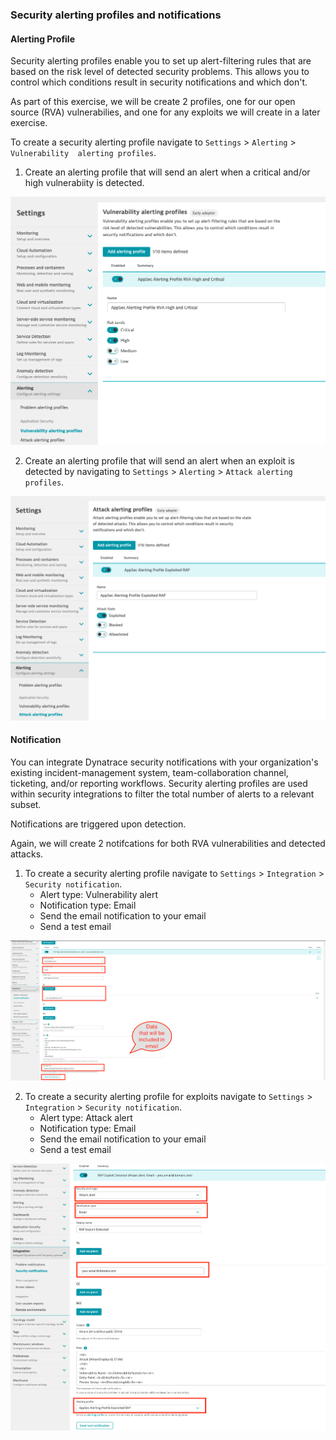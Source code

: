 ### Security alerting profiles and notifications

#### Alerting Profile

Security alerting profiles enable you to set up alert-filtering rules that are based on the risk level of detected security problems. This allows you to control which conditions result in security notifications and which don't.

As part of this exercise, we will be create 2 profiles, one for our open source (RVA) vulnerabilies, and one for any exploits we will create in a later exercise.

To create a security alerting profile navigate to `Settings` > `Alerting` > `Vulnerability  alerting profiles`. 

1. Create an alerting profile that will send an alert when a critical and/or high vulnerabiity is detected.

![Alerting Profile](../../assets/images/05-security-alerting-profile1.png)

2. Create an alerting profile that will send an alert when an exploit is detected by navigating to `Settings` > `Alerting` > `Attack alerting profiles`.

![Alerting Profile](../../assets/images/05-security-alerting-profile2.png)

#### Notification

You can integrate Dynatrace security notifications with your organization's existing incident-management system, team-collaboration channel, ticketing, and/or reporting workflows. Security alerting profiles are used within security integrations to filter the total number of alerts to a relevant subset.

Notifications are triggered upon detection.

Again, we will create 2 notifcations for both RVA vulnerabilities and detected attacks.

1. To create a security alerting profile navigate to `Settings` > `Integration` > `Security notification`. 
    - Alert type: Vulnerability alert
    - Notification type: Email
    - Send the email notification to your email
    - Send a test email


![Alerting Profile](../../assets/images/05-security-notification_1.png)

2. To create a security alerting profile for exploits navigate to `Settings` > `Integration` > `Security notification`. 
    - Alert type: Attack alert
    - Notification type: Email
    - Send the email notification to your email
    - Send a test email


![Alerting Profile](../../assets/images/05-security-notification_2.png)
